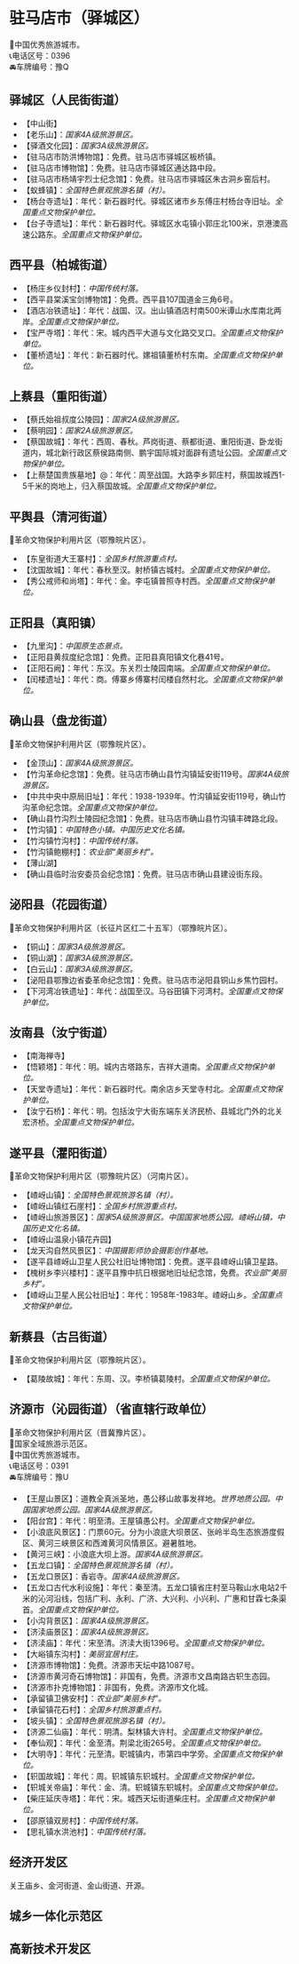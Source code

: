 # 驻马店市（驿城区）  
🏅中国优秀旅游城市。   
📞电话区号：0396  
🚘车牌编号：豫Q  

## 驿城区（人民街街道）  
* 【中山街】  
* 【老乐山】：*国家4A级旅游景区。*  
* 【驿酒文化园】：*国家3A级旅游景区。*  
* 【驻马店市防洪博物馆】：免费。驻马店市驿城区板桥镇。   
* 【驻马店市博物馆】：免费。驻马店市驿城区通达路中段。   
* 【驻马店市杨靖宇烈士纪念馆】：免费。驻马店市驿城区朱古洞乡窑后村。   
* 【蚁蜂镇】：*全国特色景观旅游名镇（村）。*  
* 【杨台寺遗址】：年代：新石器时代。驿城区诸市乡东傅庄村杨台寺旧址。*全国重点文物保护单位。*   
* 【台子寺遗址】：年代：新石器时代。驿城区水屯镇小郭庄北100米，京港澳高速公路东。*全国重点文物保护单位。*   

## 西平县（柏城街道）  
* 【杨庄乡仪封村】：*中国传统村落。*  
* 【西平县棠溪宝剑博物馆】：免费。西平县107国道金三角6号。   
* 【酒店冶铁遗址】：年代：战国、汉。出山镇酒店村南500米谭山水库南北两岸。*全国重点文物保护单位。*   
* 【宝严寺塔】：年代：宋。城内西平大道与文化路交叉口。*全国重点文物保护单位。*   
* 【董桥遗址】：年代：新石器时代。嫘祖镇董桥村东南。*全国重点文物保护单位。*   

## 上蔡县（重阳街道）  
* 【蔡氏始祖叔度公陵园】：*国家2A级旅游景区。*  
* 【蔡明园】：*国家2A级旅游景区。*  
* 【蔡国故城】：年代：西周、春秋。芦岗街道、蔡都街道、重阳街道、卧龙街道内，城北新行政区蔡侯路南侧、鹏宇国际城对面辟有遗址公园。*全国重点文物保护单位。*   
* 【上蔡楚国贵族墓地】@：年代：周至战国。大路李乡郭庄村，蔡国故城西1-5千米的岗地上，归入蔡国故城。*全国重点文物保护单位。*   

## 平舆县（清河街道）  
🚩革命文物保护利用片区（鄂豫皖片区）。   
* 【东皇街道大王寨村】：*全国乡村旅游重点村。*  
* 【沈国故城】：年代：春秋至汉。射桥镇古城村。*全国重点文物保护单位。*   
* 【秀公戒师和尚塔】：年代：金。李屯镇普照寺村西。*全国重点文物保护单位。*   

## 正阳县（真阳镇）  
* 【九里沟】：*中国原生态景点。*  
* 【正阳县黄叔度纪念馆】：免费。正阳县真阳镇文化巷41号。   
* 【正阳石阙】：年代：东汉。东关烈士陵园南端。*全国重点文物保护单位。*   
* 【闰楼遗址】：年代：商。傅寨乡傅寨村闰楼自然村北。*全国重点文物保护单位。*   

## 确山县（盘龙街道）  
🚩革命文物保护利用片区（鄂豫皖片区）。   
* 【金顶山】：*国家4A级旅游景区。*  
* 【竹沟革命纪念馆】：免费。驻马店市确山县竹沟镇延安街119号。*国家4A级旅游景区。*  
* 【中共中央中原局旧址】：年代：1938-1939年。竹沟镇延安街119号，确山竹沟革命纪念馆。*全国重点文物保护单位。*   
* 【确山县竹沟烈士陵园纪念馆】：免费。驻马店市确山县竹沟镇丰碑路北段。   
* 【竹沟镇】：*中国特色小镇。中国历史文化名镇。*  
* 【竹沟镇竹沟村】：*中国传统村落。*  
* 【竹沟镇鲍棚村】：*农业部“美丽乡村”。*  
* 【薄山湖】  
* 【确山县临时治安委员会纪念馆】：免费。驻马店市确山县建设街东段。   

## 泌阳县（花园街道）  
🚩革命文物保护利用片区（长征片区红二十五军）（鄂豫皖片区）。   
* 【铜山】：*国家3A级旅游景区。*  
* 【铜山湖】：*国家3A级旅游景区。*  
* 【白云山】：*国家3A级旅游景区。*  
* 【泌阳县鄂豫边省委革命纪念馆】：免费。驻马店市泌阳县铜山乡焦竹园村。   
* 【下河湾冶铁遗址】：年代：战国至汉。马谷田镇下河湾村。*全国重点文物保护单位。*   

## 汝南县（汝宁街道）  
* 【南海禅寺】  
* 【悟颖塔】：年代：明。城内古塔路东，吉祥大道南。*全国重点文物保护单位。*   
* 【天堂寺遗址】：年代：新石器时代。南余店乡天堂寺村北。*全国重点文物保护单位。*   
* 【汝宁石桥】：年代：明。包括汝宁大街东端东关济民桥、县城北门外的北关宏济桥。*全国重点文物保护单位。*   

## 遂平县（灈阳街道）  
🚩革命文物保护利用片区（鄂豫皖片区）（河南片区）。   
* 【嵖岈山镇】：*全国特色景观旅游名镇（村）。*  
* 【嵖岈山镇红石崖村】：*全国乡村旅游重点村。*  
* 【嵖岈山旅游景区】：*国家5A级旅游景区。中国国家地质公园。嵖岈山镇，中国历史文化名镇。*  
* 【嵖岈山温泉小镇花卉园】  
* 【龙天沟自然风景区】：*中国摄影师协会摄影创作基地。*  
* 【遂平县嵖岈山卫星人民公社旧址博物馆】：免费。遂平县嵖岈山镇卫星路。   
* 【槐树乡李兴楼村】：遂平县豫中抗日根据地旧址纪念馆，免费。*农业部“美丽乡村”。*  
* 【嵖岈山卫星人民公社旧址】：年代：1958年-1983年。嵖岈山乡。*全国重点文物保护单位。*   

## 新蔡县（古吕街道）  
🚩革命文物保护利用片区（鄂豫皖片区）。   
* 【葛陵故城】：年代：东周、汉。李桥镇葛陵村。*全国重点文物保护单位。*   
   
## 济源市（沁园街道）（省直辖行政单位）  
🚩革命文物保护利用片区（晋冀豫片区）。   
🚩国家全域旅游示范区。   
🏅中国优秀旅游城市。   
📞电话区号：0391  
🚘车牌编号：豫U  
* 【王屋山景区】：道教全真派圣地，愚公移山故事发祥地。*世界地质公园。中国国家地质公园。国家4A级旅游景区。*  
* 【阳台宫】：年代：明至清。王屋镇愚公村。*全国重点文物保护单位。*   
* 【小浪底风景区】：门票60元。分为小浪底大坝景区、张岭半岛生态旅游度假区、黄河三峡景区和西滩黄河风情景区。避暑胜地。   
* 【黄河三峡】：小浪底大坝上游。*国家4A级旅游景区。*  
* 【五龙口镇】：*全国特色景观旅游名镇（村）。*  
* 【五龙口景区】：香岩寺。*国家4A级旅游景区。*  
* 【五龙口古代水利设施】：年代：秦至清。五龙口镇省庄村至马鞍山水电站2千米的沁河沿线，包括广利、永利、广济、大兴利、小兴利、广惠和甘霖七条渠首。*全国重点文物保护单位。*   
* 【小沟背景区】：*国家4A级旅游景区。*  
* 【济渎庙景区】：*国家4A级旅游景区。*  
* 【济渎庙】：年代：宋至清。济渎大街1396号。*全国重点文物保护单位。*   
* 【大峪镇东沟村】：*美丽宜居村庄。*  
* 【济源市博物馆】：免费。济源市天坛中路1087号。   
* 【济源市黄河奇石博物馆】：非国有，免费。济源市文昌南路古轵生态园。   
* 【济源市扑克博物馆】：非国有，免费。济源市文化城。   
* 【承留镇卫佛安村】：*农业部“美丽乡村”。*  
* 【承留镇花石村】：*全国乡村旅游重点村。*  
* 【坡头镇】：*全国特色景观旅游名镇（村）。*  
* 【济源二仙庙】：年代：明清。梨林镇大许村。*全国重点文物保护单位。*  
* 【奉仙观】：年代：金至清。荆梁北街265号。*全国重点文物保护单位。*   
* 【大明寺】：年代：元至清。职城镇内，市第四中学旁。*全国重点文物保护单位。*   
* 【轵国故城】：年代：周。轵城镇东轵城村。*全国重点文物保护单位。*  
* 【轵城关帝庙】：年代：金、清。轵城镇东轵城村。*全国重点文物保护单位。*  
* 【柴庄延庆寺塔】：年代：宋。城西天坛街道柴庄村。*全国重点文物保护单位。*   
* 【邵原镇双房村】：*中国传统村落。*  
* 【思礼镇水洪池村】：*中国传统村落。*    
  
## 经济开发区  
关王庙乡、金河街道、金山街道、开源。   
  
## 城乡一体化示范区  
  
## 高新技术开发区